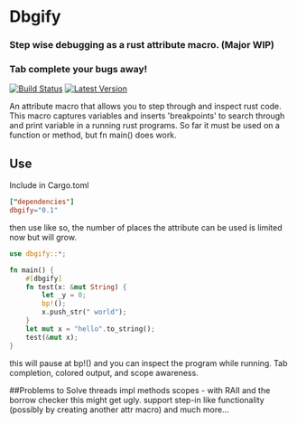 # Dbgify
### Step wise debugging as a rust attribute macro. (Major WIP)
### Tab complete your bugs away!

[![Build Status](https://travis-ci.com/DevinR528/dbgify?branch=master)](https://travis-ci.com/DevinR528/dbgify)
[![Latest Version](https://img.shields.io/crates/v/dbgify.svg)](https://crates.io/crates/toml)

An attribute macro that allows you to step through and inspect rust code. This macro captures variables
and inserts 'breakpoints' to search through and print variable in a running rust programs. So far it must be used
on a function or method, but fn main() does work.

## Use
Include in Cargo.toml
```toml
["dependencies"]
dbgify="0.1"
```

then use like so, the number of places the attribute can be used is limited now but will grow.
```rust
use dbgify::*;

fn main() {
    #[dbgify]
    fn test(x: &mut String) {
        let _y = 0;
        bp!();
        x.push_str(" world");
    }
    let mut x = "hello".to_string();
    test(&mut x);
}

```
this will pause at bp!() and you can inspect the program while running. Tab completion, colored output,
and scope awareness.

##Problems to Solve
threads
impl methods
scopes - with RAII and the borrow checker this might get ugly.
support step-in like functionality (possibly by creating another attr macro)
and much more...

